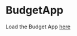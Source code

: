 # BudgetApp

Load the Budget App <a href="http://designexplorers.net/BudgetApp/index.html">here</a>
